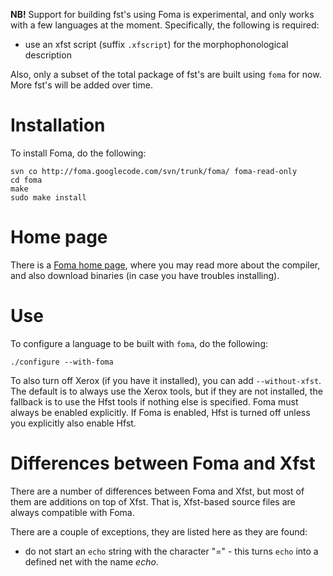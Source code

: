 **NB!** Support for building fst's using Foma is experimental, and only works
with a few languages at the moment. Specifically, the following is required:


* use an xfst script (suffix `.xfscript`) for the morphophonological description


Also, only a subset of the total package of fst's are built using `foma` for
now. More fst's will be added over time.


# Installation


To install Foma, do the following:


```
svn co http://foma.googlecode.com/svn/trunk/foma/ foma-read-only
cd foma
make
sudo make install
```


# Home page


There is a [Foma home page](https://code.google.com/p/foma/), where you may read
more about the compiler, and also download binaries (in case you have troubles installing).


# Use


To configure a language to be built with `foma`, do the following:
```
./configure --with-foma
```


To also turn off Xerox (if you have it installed), you can add
`--without-xfst`. The default is to always
use the Xerox tools, but if they are not installed, the fallback is to use
the Hfst tools if nothing else is specified. Foma must always be enabled
explicitly. If Foma is enabled, Hfst is turned off unless you explicitly also
enable Hfst.


# Differences between Foma and Xfst


There are a number of differences between Foma and Xfst, but most of them are
additions on top of Xfst. That is, Xfst-based source
files are always compatible with Foma.


There are a couple of exceptions, they are listed here as they are found:
* do not start an `echo` string with the character "=" - this turns `echo` 
  into a defined net with the name *echo*.
